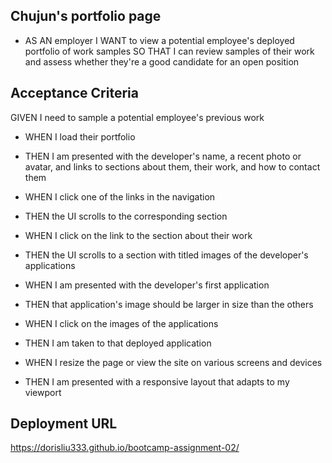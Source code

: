 ## Chujun's portfolio page

* AS AN employer
I WANT to view a potential employee's deployed portfolio of work samples
SO THAT I can review samples of their work and assess whether they're a good candidate for an open position

## Acceptance Criteria
GIVEN I need to sample a potential employee's previous work

* WHEN I load their portfolio
* THEN I am presented with the developer's name, a recent photo or avatar, and links to sections about them, their work, and how to contact them

* WHEN I click one of the links in the navigation
* THEN the UI scrolls to the corresponding section

* WHEN I click on the link to the section about their work
* THEN the UI scrolls to a section with titled images of the developer's applications

* WHEN I am presented with the developer's first application
* THEN that application's image should be larger in size than the others

* WHEN I click on the images of the applications
* THEN I am taken to that deployed application

* WHEN I resize the page or view the site on various screens and devices
* THEN I am presented with a responsive layout that adapts to my viewport


## Deployment URL
https://dorisliu333.github.io/bootcamp-assignment-02/